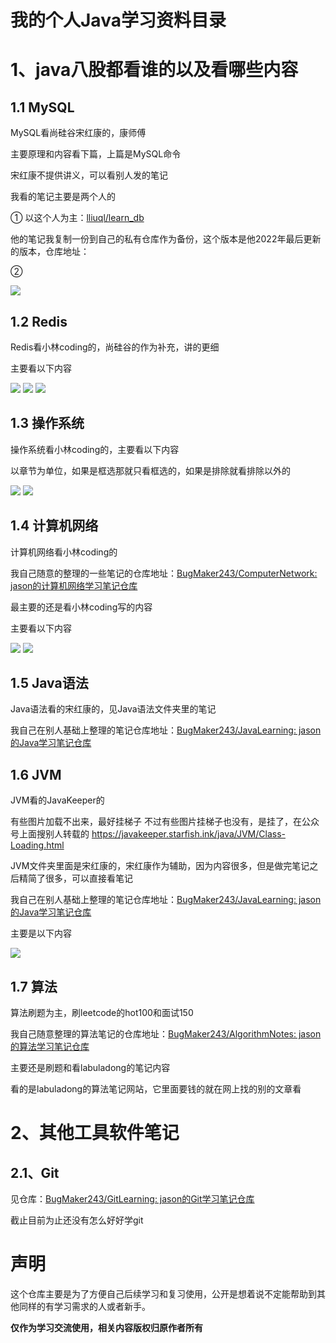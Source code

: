 # 我的个人Java学习资料目录

# 1、java八股都看谁的以及看哪些内容

## 1.1 MySQL

MySQL看尚硅谷宋红康的，康师傅

主要原理和内容看下篇，上篇是MySQL命令

宋红康不提供讲义，可以看别人发的笔记

我看的笔记主要是两个人的

① 以这个人为主：[lliuql/learn_db](https://github.com/lliuql/learn_db)

他的笔记我复制一份到自己的私有仓库作为备份，这个版本是他2022年最后更新的版本，仓库地址：

② 

<img src="http://jason243.online/java-eight-part/MySQL/1.png">



## 1.2 Redis

Redis看小林coding的，尚硅谷的作为补充，讲的更细

主要看以下内容

<img src="http://jason243.online/java-eight-part/Redis/1.png">

<img src="http://jason243.online/java-eight-part/Redis/2.png">

<img src="http://jason243.online/java-eight-part/Redis/3.png">



## 1.3 操作系统

操作系统看小林coding的，主要看以下内容

以章节为单位，如果是框选那就只看框选的，如果是排除就看排除以外的

<img src="http://jason243.online/java-eight-part/OS/1.png">

<img src="http://jason243.online/java-eight-part/OS/2.png">



## 1.4 计算机网络

计算机网络看小林coding的

我自己随意的整理的一些笔记的仓库地址：[BugMaker243/ComputerNetwork: jason的计算机网络学习笔记仓库](https://github.com/BugMaker243/ComputerNetwork)

最主要的还是看小林coding写的内容

主要看以下内容

<img src="http://jason243.online/java-eight-part/Net/1.png">

<img src="http://jason243.online/java-eight-part/Net/2.png">



## 1.5 Java语法

Java语法看的宋红康的，见Java语法文件夹里的笔记

我自己在别人基础上整理的笔记仓库地址：[BugMaker243/JavaLearning: jason的Java学习笔记仓库](https://github.com/BugMaker243/JavaLearning)



## 1.6 JVM

JVM看的JavaKeeper的

有些图片加载不出来，最好挂梯子
不过有些图片挂梯子也没有，是挂了，在公众号上面搜别人转载的
https://javakeeper.starfish.ink/java/JVM/Class-Loading.html

JVM文件夹里面是宋红康的，宋红康作为辅助，因为内容很多，但是做完笔记之后精简了很多，可以直接看笔记

我自己在别人基础上整理的笔记仓库地址：[BugMaker243/JavaLearning: jason的Java学习笔记仓库](https://github.com/BugMaker243/JavaLearning)

主要是以下内容

<img src="http://jason243.online/java-eight-part/JVM/1.png">



## 1.7 算法

算法刷题为主，刷leetcode的hot100和面试150

我自己随意整理的算法笔记的仓库地址：[BugMaker243/AlgorithmNotes: jason的算法学习笔记仓库](https://github.com/BugMaker243/AlgorithmNotes)

主要还是刷题和看labuladong的笔记内容

看的是labuladong的算法笔记网站，它里面要钱的就在网上找的别的文章看







# 2、其他工具软件笔记

## 2.1、Git

见仓库：[BugMaker243/GitLearning: jason的Git学习笔记仓库](https://github.com/BugMaker243/GitLearning)

截止目前为止还没有怎么好好学git



# 声明

这个仓库主要是为了方便自己后续学习和复习使用，公开是想着说不定能帮助到其他同样的有学习需求的人或者新手。

**仅作为学习交流使用，相关内容版权归原作者所有**